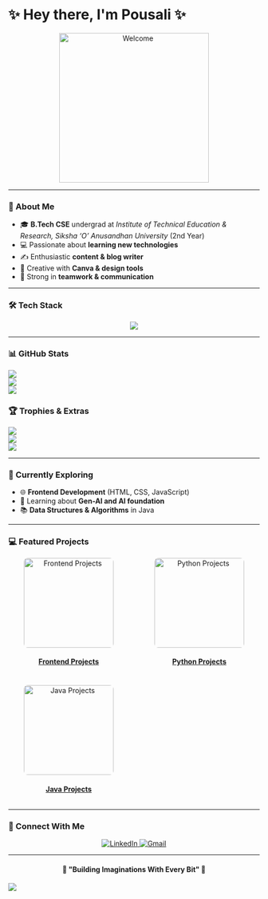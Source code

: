 # ✨ Hey there, I'm Pousali ✨

<p align="center">
  <img src="https://media.giphy.com/media/paTz7UZbPfTZFRYnnB/giphy.gif" alt="Welcome" width="300"/>
</p>

---

### 🌸 About Me
- 🎓 **B.Tech CSE** undergrad at *Institute of Technical Education & Research, Siksha ‘O’ Anusandhan University* (2nd Year)  
- 💻 Passionate about **learning new technologies**  
- ✍️ Enthusiastic **content & blog writer**  
- 🎨 Creative with **Canva & design tools**  
- 🤝 Strong in **teamwork & communication**

---

### 🛠️ Tech Stack
<p align="center">
  <img src="https://skillicons.dev/icons?i=html,css,js,python,java,tailwind,github,vscode,eclipse,netlify,react,nextjs" />
</p>

---

### 📊 GitHub Stats
![](https://github-readme-stats.vercel.app/api?username=pandacoder251&theme=dark&hide_border=false&include_all_commits=false&count_private=false)  </br>
![](https://github-readme-stats.vercel.app/api/top-langs/?username=pandacoder251&theme=dark&hide_border=false&layout=compact)</br>
![](https://nirzak-streak-stats.vercel.app/?user=pandacoder251&theme=dark&hide_border=false)</br>

### 🏆 Trophies & Extras
![](https://github-profile-trophy.vercel.app/?username=pandacoder251&theme=radical&no-frame=false&margin-w=4)  
![](https://quotes-github-readme.vercel.app/api?type=horizontal&theme=radical)  
![](https://github-contributor-stats.vercel.app/api?username=pandacoder251&limit=5&theme=dark&combine_all_yearly_contributions=true)

---

### 🌿 Currently Exploring
- 🌐 **Frontend Development** (HTML, CSS, JavaScript)  
- 🤖 Learning about **Gen-AI and AI foundation** 
- 📚 **Data Structures & Algorithms** in Java  

---

### 💻 Featured Projects
<div align="center" style="display: grid; grid-template-columns: repeat(auto-fit, minmax(220px, 1fr)); gap: 20px; max-width: 900px;">
  <div>
    <img src="https://media3.giphy.com/media/2ikwIgNrmPZICNmRyX/giphy.gif" alt="Frontend Projects" width="180" style="border-radius: 8px;">
    <h4><a href="https://github.com/pandacoder251/Shopsy" target="_blank">Frontend Projects</a></h4>
  </div>
  <div>
    <img src="https://media4.giphy.com/avatars/acetech/RK67baKq9A79.gif" alt="Python Projects" width="180" style="border-radius: 8px;">
    <h4><a href="https://github.com/pandacoder251/Plagarismbot" target="_blank">Python Projects</a></h4>
  </div>
  <div>
    <img src="https://media.tenor.com/eD4euYmWCx8AAAAi/alarm-cute.gif" alt="Java Projects" width="180" style="border-radius: 8px;">
    <h4><a href="https://github.com/pandacoder251/DigitalClock-with-alarm-setting-function" target="_blank">Java Projects</a></h4>
  </div>
</div>

---

### 🌸 Connect With Me
<p align="center">
  <a href="https://www.linkedin.com/in/pousali-dolai-b8971a344/" target="_blank">
    <img src="https://img.shields.io/badge/linkedin-0A66C2?style=for-the-badge&logo=linkedin&logoColor=white" alt="LinkedIn">
  </a>
  <a href="mailto:pousalidolai59@gmail.com">
    <img src="https://img.shields.io/badge/gmail-D14836?style=for-the-badge&logo=gmail&logoColor=white" alt="Gmail">
  </a>
</p>

---


<h4 align="center">🌷 "Building Imaginations With Every Bit" 🌷</h4>

[![](https://visitcount.itsvg.in/api?id=pandacoder251&icon=0&color=0)](https://visitcount.itsvg.in)
